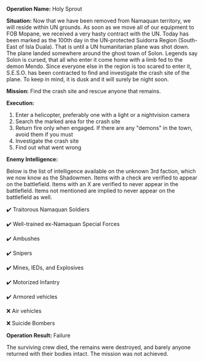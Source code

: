 __Operation Name:__ Holy Sprout

__Situation:__ Now that we have been removed from Namaquan territory, we will reside within UN grounds. As soon as we move all of our equipment to FOB Mopane, we received a very hasty contract with the UN. Today has been marked as the 100th day in the UN-protected Suidorra Region (South-East of Isla Duala). That is until a UN humanitarian plane was shot down. The plane landed somewhere around the ghost town of Solon. Legends say Solon is cursed, that all who enter it come home with a limb fed to the demon Mendo. Since everyone else in the region is too scared to enter it, S.E.S.O. has been contracted to find and investigate the crash site of the plane. To keep in mind, it is dusk and it will surely be night soon.

__Mission:__ Find the crash site and rescue anyone that remains.

__Execution:__
1. Enter a helicopter, preferably one with a light or a nightvision camera
2. Search the marked area for the crash site
3. Return fire only when engaged. If there are any "demons" in the town, avoid them if you must
4. Investigate the crash site
5. Find out what went wrong

__Enemy Intelligence:__

Below is the list of intelligence available on the unknown 3rd faction, which we now know as the Shadowmen. Items with a check are verified to appear on the battlefield. Items with an X are verified to never appear in the battlefield. Items not mentioned are implied to never appear on the battlefield as well.

:heavy_check_mark: Traitorous Namaquan Soldiers

:heavy_check_mark: Well-trained ex-Namaquan Special Forces

:heavy_check_mark: Ambushes

:heavy_check_mark: Snipers

:heavy_check_mark: Mines, IEDs, and Explosives

:heavy_check_mark: Motorized Infantry

:heavy_check_mark: Armored vehicles

:x: Air vehicles

:x: Suicide Bombers

__Operation Result:__ Failure

The surviving crew died, the remains were destroyed, and barely anyone returned with their bodies intact. The mission was not achieved.
